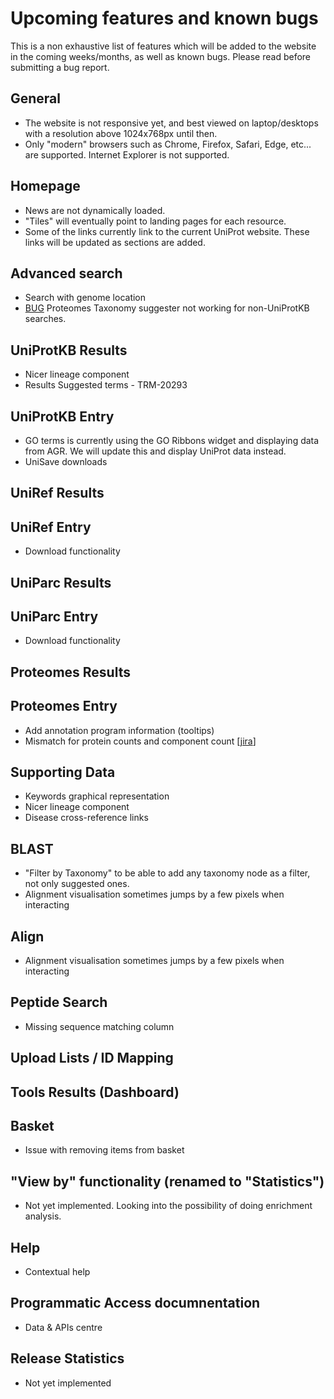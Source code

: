# Upcoming features and known bugs

This is a non exhaustive list of features which will be added to the website in the coming weeks/months, as well as known bugs. Please read before submitting a bug report.

## General

- The website is not responsive yet, and best viewed on laptop/desktops with a resolution above 1024x768px until then.
- Only "modern" browsers such as Chrome, Firefox, Safari, Edge, etc... are supported. Internet Explorer is not supported.


## Homepage

- News are not dynamically loaded.
- "Tiles" will eventually point to landing pages for each resource.
- Some of the links currently link to the current UniProt website. These links will be updated as sections are added.

## Advanced search

- Search with genome location
- [BUG](https://www.ebi.ac.uk/panda/jira/browse/TRM-25889) Proteomes Taxonomy suggester not working for non-UniProtKB searches.

## UniProtKB Results

- Nicer lineage component
- Results Suggested terms - TRM-20293

## UniProtKB Entry

- GO terms is currently using the GO Ribbons widget and displaying data from AGR. We will update this and display UniProt data instead.
- UniSave downloads

## UniRef Results

## UniRef Entry

- Download functionality

## UniParc Results

## UniParc Entry

- Download functionality

## Proteomes Results

## Proteomes Entry

- Add annotation program information (tooltips)
- Mismatch for protein counts and component count [[jira](https://www.ebi.ac.uk/panda/jira/browse/TRM-26418)]

## Supporting Data

- Keywords graphical representation
- Nicer lineage component
- Disease cross-reference links

## BLAST

- "Filter by Taxonomy" to be able to add any taxonomy node as a filter, not only suggested ones.
- Alignment visualisation sometimes jumps by a few pixels when interacting

## Align

- Alignment visualisation sometimes jumps by a few pixels when interacting

## Peptide Search

- Missing sequence matching column

## Upload Lists / ID Mapping

## Tools Results (Dashboard)

## Basket

- Issue with removing items from basket

## "View by" functionality (renamed to "Statistics")

- Not yet implemented. Looking into the possibility of doing enrichment analysis.

## Help

- Contextual help

## Programmatic Access documnentation

- Data & APIs centre

## Release Statistics

- Not yet implemented
